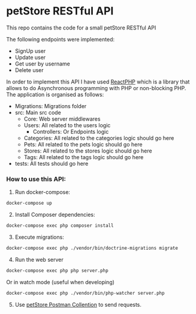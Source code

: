 # petStore RESTful API

This repo contains the code for a small petStore RESTful API

The following endpoints were implemented:
* SignUp user
* Update user
* Get user by username
* Delete user

In order to implement this API I have used [ReactPHP](https://reactphp.org/) which is a library that allows to do Asynchronous programming with PHP or non-blocking PHP. The application is organised as follows:
* Migrations: Migrations folder
* src: Main src code
  * Core: Web server middlewares
  * Users: All related to the users logic
    * Controllers: Or Endpoints logic
  * Categories: All related to the categories logic should go here
  * Pets: All related to the pets logic should go here
  * Stores: All related to the stores logic should go here
  * Tags: All related to the tags logic should go here
* tests: All tests should go here

### How to use this API:

1. Run docker-compose: 

```bash
docker-compose up
```

2. Install Composer dependencies:

```bash
docker-compose exec php composer install
```

3. Execute migrations:

```bash
docker-compose exec php ./vendor/bin/doctrine-migrations migrate
```

4. Run the web server

```bash
docker-compose exec php php server.php
```

Or in watch mode (useful when developing)

```bash
docker-compose exec php ./vendor/bin/php-watcher server.php
```

5. Use [petStore Postman Collention](dev/petStore.postman_collection.json) to send requests.
